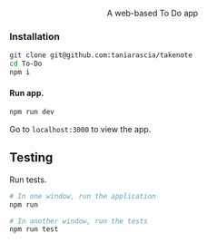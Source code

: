 
<p align="center">A web-based To Do app </p>

### Installation

```bash
git clone git@github.com:taniarascia/takenote
cd To-Do
npm i
```

#### Run app. 


```bash
npm run dev
```

Go to `localhost:3000` to view the app.

## Testing

Run tests.

```bash
# In one window, run the application
npm run 

# In another window, run the tests
npm run test
```
